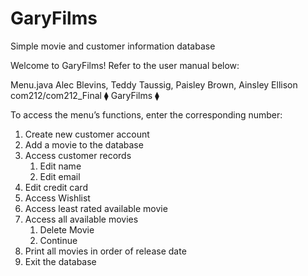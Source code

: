 # GaryFilms
Simple movie and customer information database 


Welcome to GaryFilms! Refer to the user manual below: 

Menu.java 
Alec Blevins, Teddy Taussig, Paisley Brown, Ainsley Ellison
com212/com212_Final
⧫ GaryFilms ⧫

To access the menu’s functions, enter the corresponding number: 

1. Create new customer account
2. Add a movie to the database
3. Access customer records
	1. Edit name
 	2. Edit email
3. Edit credit card
4. Access Wishlist
4. Access least rated available movie
5. Access all available movies
	1. Delete Movie
	2. Continue
6. Print all movies in order of release date
7. Exit the database

